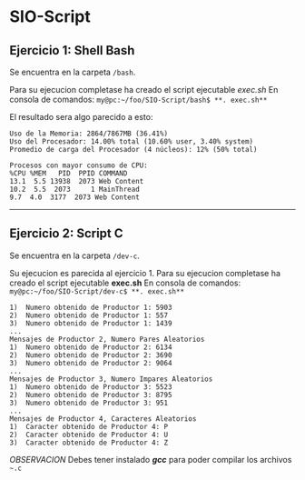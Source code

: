 # SIO-Script

## Ejercicio 1: Shell Bash
Se encuentra en la carpeta ```/bash```.

Para su ejecucion completase ha creado el script ejecutable *exec.sh*
En consola de comandos:
```my@pc:~/foo/SIO-Script/bash$ **. exec.sh**```

El resultado sera algo parecido a esto:

```Uso del Disco: 19/24GB (84%)
Uso de la Memoria: 2864/7867MB (36.41%)
Uso del Procesador: 14.00% total (10.60% user, 3.40% system) 
Promedio de carga del Procesador (4 núcleos): 12% (50% total)

Procesos con mayor consumo de CPU:
%CPU %MEM   PID  PPID COMMAND
13.1  5.5 13938  2073 Web Content
10.2  5.5  2073     1 MainThread
9.7  4.0  3177  2073 Web Content 
```
- - -
## Ejercicio 2: Script C
Se encuentra en la carpeta ```/dev-c```.

Su ejecucion es parecida al ejercicio 1.
Para su ejecucion completase ha creado el script ejecutable **exec.sh**
En consola de comandos:
```my@pc:~/foo/SIO-Script/dev-c$ **. exec.sh**```

```Mensajes de Productor 1, Numero Primos Aleatorios
1)	Numero obtenido de Productor 1: 5903
2)	Numero obtenido de Productor 1: 557
3)	Numero obtenido de Productor 1: 1439
...
Mensajes de Productor 2, Numero Pares Aleatorios
1)	Numero obtenido de Productor 2: 6134
2)	Numero obtenido de Productor 2: 3690
3)	Numero obtenido de Productor 2: 9064
...
Mensajes de Productor 3, Numero Impares Aleatorios
1)	Numero obtenido de Productor 3: 5523
2)	Numero obtenido de Productor 3: 8795
3)	Numero obtenido de Productor 3: 951
...
Mensajes de Productor 4, Caracteres Aleatorios
1)	Caracter obtenido de Productor 4: P
2)	Caracter obtenido de Productor 4: U
3)	Caracter obtenido de Productor 4: Z
```

*OBSERVACION* Debes tener instalado ***gcc*** para poder compilar los archivos ```~.c```

